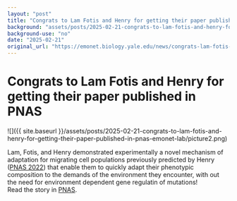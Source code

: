 ```yaml
---
layout: "post"
title: "Congrats to Lam Fotis and Henry for getting their paper published in PNAS"
background: "assets/posts/2025-02-21-congrats-to-lam-fotis-and-henry-for-getting-their-paper-published-in-pnas-emonet-lab/picture2.png"
background-use: "no"
date: "2025-02-21"
original_url: "https://emonet.biology.yale.edu/news/congrats-lam-fotis-and-henry-getting-their-paper-published-pnas"
---
```

# Congrats to Lam Fotis and Henry for getting their paper published in PNAS

![]({{ site.baseurl }}/assets/posts/2025-02-21-congrats-to-lam-fotis-and-henry-for-getting-their-paper-published-in-pnas-emonet-lab/picture2.png)

Lam, Fotis, and Henry demonstrated experimentally a novel mechanism of adaptation for migrating cell populations previously predicted by Henry ([PNAS 2022](https://www.pnas.org/doi/10.1073/pnas.2117377119)) that enable them to quickly adapt their phenotypic composition to the demands of the environment they encounter, with out the need for environment dependent gene regulatin of mutations!  
Read the story in [PNAS](https://www.pnas.org/doi/epub/10.1073/pnas.2423774122).